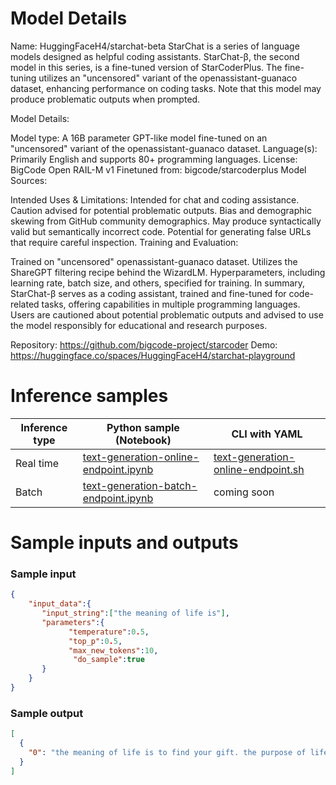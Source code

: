 # **Model Details**

Name: HuggingFaceH4/starchat-beta
StarChat is a series of language models designed as helpful coding assistants. StarChat-β, the second model in this series, is a fine-tuned version of StarCoderPlus. The fine-tuning utilizes an "uncensored" variant of the openassistant-guanaco dataset, enhancing performance on coding tasks. Note that this model may produce problematic outputs when prompted.

Model Details:

Model type: A 16B parameter GPT-like model fine-tuned on an "uncensored" variant of the openassistant-guanaco dataset.
Language(s): Primarily English and supports 80+ programming languages.
License: BigCode Open RAIL-M v1
Finetuned from: bigcode/starcoderplus
Model Sources:

Intended Uses & Limitations:
Intended for chat and coding assistance.
Caution advised for potential problematic outputs.
Bias and demographic skewing from GitHub community demographics.
May produce syntactically valid but semantically incorrect code.
Potential for generating false URLs that require careful inspection.
Training and Evaluation:

Trained on "uncensored" openassistant-guanaco dataset.
Utilizes the ShareGPT filtering recipe behind the WizardLM.
Hyperparameters, including learning rate, batch size, and others, specified for training.
In summary, StarChat-β serves as a coding assistant, trained and fine-tuned for code-related tasks, offering capabilities in multiple programming languages. Users are cautioned about potential problematic outputs and advised to use the model responsibly for educational and research purposes.

Repository: https://github.com/bigcode-project/starcoder
Demo: https://huggingface.co/spaces/HuggingFaceH4/starchat-playground

# **Inference samples**

Inference type|Python sample (Notebook)|CLI with YAML
|--|--|--|
Real time|<a href="https://aka.ms/azureml-infer-online-sdk-text-generation-dolly" target="_blank">text-generation-online-endpoint.ipynb</a>|<a href="https://aka.ms/azureml-infer-online-cli-text-generation-dolly" target="_blank">text-generation-online-endpoint.sh</a>
Batch |<a href="https://aka.ms/azureml-infer-batch-sdk-text-generation" target="_blank">text-generation-batch-endpoint.ipynb</a>| coming soon


# **Sample inputs and outputs**

### **Sample input**
```json
{
    "input_data":{
       "input_string":["the meaning of life is"],
       "parameters":{
             "temperature":0.5,
             "top_p":0.5,
             "max_new_tokens":10,
              "do_sample":true
       }
    }
}
```

### **Sample output**
```json
[
  {
    "0": "the meaning of life is to find your gift. the purpose of life is"
  }
]
```
